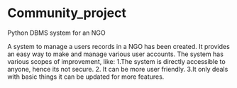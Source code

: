 # Community_project
Python DBMS system for an NGO

A system to manage a users records in a NGO has been created.
It provides an easy way to make and manage various user accounts.
The system has various scopes of improvement, like:
1.The system is directly accessible to anyone, hence its not secure.
2. It can be more user friendly.
3.It only deals with basic things it can be updated for more features.
